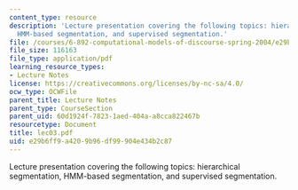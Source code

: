 ```yaml
---
content_type: resource
description: 'Lecture presentation covering the following topics: hierarchical segmentation,
  HMM-based segmentation, and supervised segmentation.'
file: /courses/6-892-computational-models-of-discourse-spring-2004/e29b6ff9a4209b96df99904e434b2c87_lec03.pdf
file_size: 116163
file_type: application/pdf
learning_resource_types:
- Lecture Notes
license: https://creativecommons.org/licenses/by-nc-sa/4.0/
ocw_type: OCWFile
parent_title: Lecture Notes
parent_type: CourseSection
parent_uid: 60d1924f-7823-1aed-404a-a8cca822467b
resourcetype: Document
title: lec03.pdf
uid: e29b6ff9-a420-9b96-df99-904e434b2c87
---
```

Lecture presentation covering the following topics: hierarchical segmentation, HMM-based segmentation, and supervised segmentation.